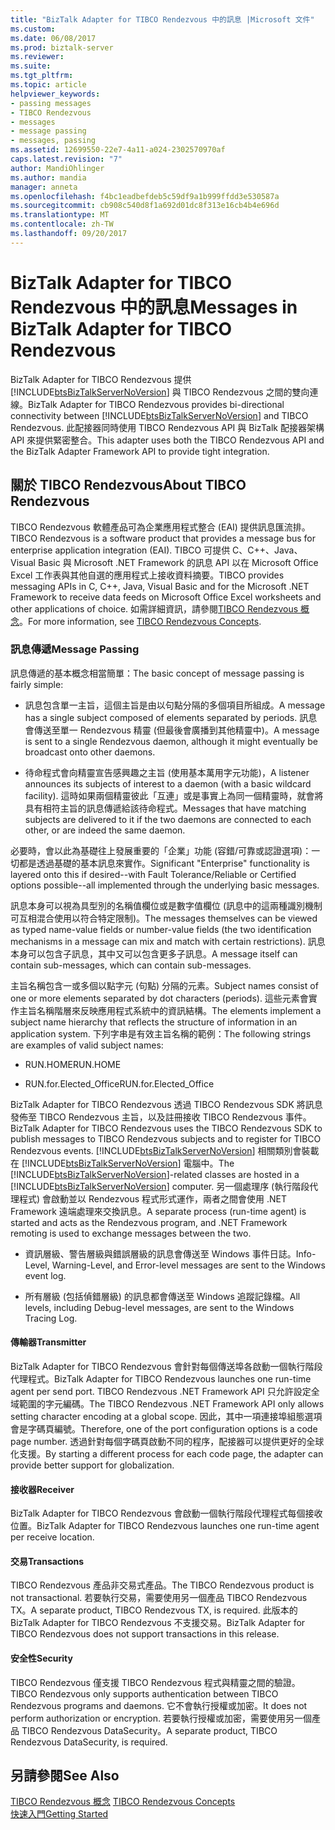 ```yaml
---
title: "BizTalk Adapter for TIBCO Rendezvous 中的訊息 |Microsoft 文件"
ms.custom: 
ms.date: 06/08/2017
ms.prod: biztalk-server
ms.reviewer: 
ms.suite: 
ms.tgt_pltfrm: 
ms.topic: article
helpviewer_keywords:
- passing messages
- TIBCO Rendezvous
- messages
- message passing
- messages, passing
ms.assetid: 12699550-22e7-4a11-a024-2302570970af
caps.latest.revision: "7"
author: MandiOhlinger
ms.author: mandia
manager: anneta
ms.openlocfilehash: f4bc1eadbefdeb5c59df9a1b999ffdd3e530587a
ms.sourcegitcommit: cb908c540d8f1a692d01dc8f313e16cb4b4e696d
ms.translationtype: MT
ms.contentlocale: zh-TW
ms.lasthandoff: 09/20/2017
---
```

# <a name="messages-in-biztalk-adapter-for-tibco-rendezvous"></a><span data-ttu-id="acc92-102">BizTalk Adapter for TIBCO Rendezvous 中的訊息</span><span class="sxs-lookup"><span data-stu-id="acc92-102">Messages in BizTalk Adapter for TIBCO Rendezvous</span></span>
<span data-ttu-id="acc92-103">BizTalk Adapter for TIBCO Rendezvous 提供 [!INCLUDE[btsBizTalkServerNoVersion](../includes/btsbiztalkservernoversion-md.md)] 與 TIBCO Rendezvous 之間的雙向連線。</span><span class="sxs-lookup"><span data-stu-id="acc92-103">BizTalk Adapter for TIBCO Rendezvous provides bi-directional connectivity between [!INCLUDE[btsBizTalkServerNoVersion](../includes/btsbiztalkservernoversion-md.md)] and TIBCO Rendezvous.</span></span> <span data-ttu-id="acc92-104">此配接器同時使用 TIBCO Rendezvous API 與 BizTalk 配接器架構 API 來提供緊密整合。</span><span class="sxs-lookup"><span data-stu-id="acc92-104">This adapter uses both the TIBCO Rendezvous API and the BizTalk Adapter Framework API to provide tight integration.</span></span>  
  
## <a name="about-tibco-rendezvous"></a><span data-ttu-id="acc92-105">關於 TIBCO Rendezvous</span><span class="sxs-lookup"><span data-stu-id="acc92-105">About TIBCO Rendezvous</span></span>  
 <span data-ttu-id="acc92-106">TIBCO Rendezvous 軟體產品可為企業應用程式整合 (EAI) 提供訊息匯流排。</span><span class="sxs-lookup"><span data-stu-id="acc92-106">TIBCO Rendezvous is a software product that provides a message bus for enterprise application integration (EAI).</span></span> <span data-ttu-id="acc92-107">TIBCO 可提供 C、C++、Java、Visual Basic 與 Microsoft .NET Framework 的訊息 API 以在 Microsoft Office Excel 工作表與其他自選的應用程式上接收資料摘要。</span><span class="sxs-lookup"><span data-stu-id="acc92-107">TIBCO provides messaging APIs in C, C++, Java, Visual Basic and for the Microsoft .NET Framework to receive data feeds on Microsoft Office Excel worksheets and other applications of choice.</span></span> <span data-ttu-id="acc92-108">如需詳細資訊，請參閱[TIBCO Rendezvous 概念](../core/tibco-rendezvous-concepts.md)。</span><span class="sxs-lookup"><span data-stu-id="acc92-108">For more information, see [TIBCO Rendezvous Concepts](../core/tibco-rendezvous-concepts.md).</span></span>  
  
### <a name="message-passing"></a><span data-ttu-id="acc92-109">訊息傳遞</span><span class="sxs-lookup"><span data-stu-id="acc92-109">Message Passing</span></span>  
 <span data-ttu-id="acc92-110">訊息傳遞的基本概念相當簡單：</span><span class="sxs-lookup"><span data-stu-id="acc92-110">The basic concept of message passing is fairly simple:</span></span>  
  
-   <span data-ttu-id="acc92-111">訊息包含單一主旨，這個主旨是由以句點分隔的多個項目所組成。</span><span class="sxs-lookup"><span data-stu-id="acc92-111">A message has a single subject composed of elements separated by periods.</span></span> <span data-ttu-id="acc92-112">訊息會傳送至單一 Rendezvous 精靈 (但最後會廣播到其他精靈中)。</span><span class="sxs-lookup"><span data-stu-id="acc92-112">A message is sent to a single Rendezvous daemon, although it might eventually be broadcast onto other daemons.</span></span>  
  
-   <span data-ttu-id="acc92-113">待命程式會向精靈宣告感興趣之主旨 (使用基本萬用字元功能)，</span><span class="sxs-lookup"><span data-stu-id="acc92-113">A listener announces its subjects of interest to a daemon (with a basic wildcard facility).</span></span> <span data-ttu-id="acc92-114">這時如果兩個精靈彼此「互連」或是事實上為同一個精靈時，就會將具有相符主旨的訊息傳遞給該待命程式。</span><span class="sxs-lookup"><span data-stu-id="acc92-114">Messages that have matching subjects are delivered to it if the two daemons are connected to each other, or are indeed the same daemon.</span></span>  
  
 <span data-ttu-id="acc92-115">必要時，會以此為基礎往上發展重要的「企業」功能 (容錯/可靠或認證選項)：一切都是透過基礎的基本訊息來實作。</span><span class="sxs-lookup"><span data-stu-id="acc92-115">Significant "Enterprise" functionality is layered onto this if desired--with Fault Tolerance/Reliable or Certified options possible--all implemented through the underlying basic messages.</span></span>  
  
 <span data-ttu-id="acc92-116">訊息本身可以視為具型別的名稱值欄位或是數字值欄位 (訊息中的這兩種識別機制可互相混合使用以符合特定限制)。</span><span class="sxs-lookup"><span data-stu-id="acc92-116">The messages themselves can be viewed as typed name-value fields or number-value fields (the two identification mechanisms in a message can mix and match with certain restrictions).</span></span> <span data-ttu-id="acc92-117">訊息本身可以包含子訊息，其中又可以包含更多子訊息。</span><span class="sxs-lookup"><span data-stu-id="acc92-117">A message itself can contain sub-messages, which can contain sub-messages.</span></span>  
  
 <span data-ttu-id="acc92-118">主旨名稱包含一或多個以點字元 (句點) 分隔的元素。</span><span class="sxs-lookup"><span data-stu-id="acc92-118">Subject names consist of one or more elements separated by dot characters (periods).</span></span> <span data-ttu-id="acc92-119">這些元素會實作主旨名稱階層來反映應用程式系統中的資訊結構。</span><span class="sxs-lookup"><span data-stu-id="acc92-119">The elements implement a subject name hierarchy that reflects the structure of information in an application system.</span></span> <span data-ttu-id="acc92-120">下列字串是有效主旨名稱的範例：</span><span class="sxs-lookup"><span data-stu-id="acc92-120">The following strings are examples of valid subject names:</span></span>  
  
-   <span data-ttu-id="acc92-121">RUN.HOME</span><span class="sxs-lookup"><span data-stu-id="acc92-121">RUN.HOME</span></span>  
  
-   <span data-ttu-id="acc92-122">RUN.for.Elected_Office</span><span class="sxs-lookup"><span data-stu-id="acc92-122">RUN.for.Elected_Office</span></span>  
  
 <span data-ttu-id="acc92-123">BizTalk Adapter for TIBCO Rendezvous 透過 TIBCO Rendezvous SDK 將訊息發佈至 TIBCO Rendezvous 主旨，以及註冊接收 TIBCO Rendezvous 事件。</span><span class="sxs-lookup"><span data-stu-id="acc92-123">BizTalk Adapter for TIBCO Rendezvous uses the TIBCO Rendezvous SDK to publish messages to TIBCO Rendezvous subjects and to register for TIBCO Rendezvous events.</span></span> <span data-ttu-id="acc92-124">[!INCLUDE[btsBizTalkServerNoVersion](../includes/btsbiztalkservernoversion-md.md)] 相關類別會裝載在 [!INCLUDE[btsBizTalkServerNoVersion](../includes/btsbiztalkservernoversion-md.md)] 電腦中。</span><span class="sxs-lookup"><span data-stu-id="acc92-124">The [!INCLUDE[btsBizTalkServerNoVersion](../includes/btsbiztalkservernoversion-md.md)]-related classes are hosted in a [!INCLUDE[btsBizTalkServerNoVersion](../includes/btsbiztalkservernoversion-md.md)] computer.</span></span> <span data-ttu-id="acc92-125">另一個處理序 (執行階段代理程式) 會啟動並以 Rendezvous 程式形式運作，兩者之間會使用 .NET Framework 遠端處理來交換訊息。</span><span class="sxs-lookup"><span data-stu-id="acc92-125">A separate process (run-time agent) is started and acts as the Rendezvous program, and .NET Framework remoting is used to exchange messages between the two.</span></span>  
  
-   <span data-ttu-id="acc92-126">資訊層級、警告層級與錯誤層級的訊息會傳送至 Windows 事件日誌。</span><span class="sxs-lookup"><span data-stu-id="acc92-126">Info-Level, Warning-Level, and Error-level messages are sent to the Windows event log.</span></span>  
  
-   <span data-ttu-id="acc92-127">所有層級 (包括偵錯層級) 的訊息都會傳送至 Windows 追蹤記錄檔。</span><span class="sxs-lookup"><span data-stu-id="acc92-127">All levels, including Debug-level messages, are sent to the Windows Tracing Log.</span></span>  
  
#### <a name="transmitter"></a><span data-ttu-id="acc92-128">傳輸器</span><span class="sxs-lookup"><span data-stu-id="acc92-128">Transmitter</span></span>  
 <span data-ttu-id="acc92-129">BizTalk Adapter for TIBCO Rendezvous 會針對每個傳送埠各啟動一個執行階段代理程式。</span><span class="sxs-lookup"><span data-stu-id="acc92-129">BizTalk Adapter for TIBCO Rendezvous launches one run-time agent per send port.</span></span> <span data-ttu-id="acc92-130">TIBCO Rendezvous .NET Framework API 只允許設定全域範圍的字元編碼。</span><span class="sxs-lookup"><span data-stu-id="acc92-130">The TIBCO Rendezvous .NET Framework API only allows setting character encoding at a global scope.</span></span> <span data-ttu-id="acc92-131">因此，其中一項連接埠組態選項會是字碼頁編號。</span><span class="sxs-lookup"><span data-stu-id="acc92-131">Therefore, one of the port configuration options is a code page number.</span></span> <span data-ttu-id="acc92-132">透過針對每個字碼頁啟動不同的程序，配接器可以提供更好的全球化支援。</span><span class="sxs-lookup"><span data-stu-id="acc92-132">By starting a different process for each code page, the adapter can provide better support for globalization.</span></span>  
  
#### <a name="receiver"></a><span data-ttu-id="acc92-133">接收器</span><span class="sxs-lookup"><span data-stu-id="acc92-133">Receiver</span></span>  
 <span data-ttu-id="acc92-134">BizTalk Adapter for TIBCO Rendezvous 會啟動一個執行階段代理程式每個接收位置。</span><span class="sxs-lookup"><span data-stu-id="acc92-134">BizTalk Adapter for TIBCO Rendezvous launches one run-time agent per receive location.</span></span>  
  
#### <a name="transactions"></a><span data-ttu-id="acc92-135">交易</span><span class="sxs-lookup"><span data-stu-id="acc92-135">Transactions</span></span>  
 <span data-ttu-id="acc92-136">TIBCO Rendezvous 產品非交易式產品。</span><span class="sxs-lookup"><span data-stu-id="acc92-136">The TIBCO Rendezvous product is not transactional.</span></span> <span data-ttu-id="acc92-137">若要執行交易，需要使用另一個產品 TIBCO Rendezvous TX。</span><span class="sxs-lookup"><span data-stu-id="acc92-137">A separate product, TIBCO Rendezvous TX, is required.</span></span> <span data-ttu-id="acc92-138">此版本的 BizTalk Adapter for TIBCO Rendezvous 不支援交易。</span><span class="sxs-lookup"><span data-stu-id="acc92-138">BizTalk Adapter for TIBCO Rendezvous does not support transactions in this release.</span></span>  
  
#### <a name="security"></a><span data-ttu-id="acc92-139">安全性</span><span class="sxs-lookup"><span data-stu-id="acc92-139">Security</span></span>  
 <span data-ttu-id="acc92-140">TIBCO Rendezvous 僅支援 TIBCO Rendezvous 程式與精靈之間的驗證。</span><span class="sxs-lookup"><span data-stu-id="acc92-140">TIBCO Rendezvous only supports authentication between TIBCO Rendezvous programs and daemons.</span></span> <span data-ttu-id="acc92-141">它不會執行授權或加密。</span><span class="sxs-lookup"><span data-stu-id="acc92-141">It does not perform authorization or encryption.</span></span> <span data-ttu-id="acc92-142">若要執行授權或加密，需要使用另一個產品 TIBCO Rendezvous DataSecurity。</span><span class="sxs-lookup"><span data-stu-id="acc92-142">A separate product, TIBCO Rendezvous DataSecurity, is required.</span></span>  
  
## <a name="see-also"></a><span data-ttu-id="acc92-143">另請參閱</span><span class="sxs-lookup"><span data-stu-id="acc92-143">See Also</span></span>  
 <span data-ttu-id="acc92-144">[TIBCO Rendezvous 概念](../core/tibco-rendezvous-concepts.md) </span><span class="sxs-lookup"><span data-stu-id="acc92-144">[TIBCO Rendezvous Concepts](../core/tibco-rendezvous-concepts.md) </span></span>  
 [<span data-ttu-id="acc92-145">快速入門</span><span class="sxs-lookup"><span data-stu-id="acc92-145">Getting Started</span></span>](../core/getting-started-with-biztalk-adapter-for-tibco-rendezvous.md)